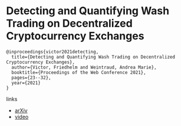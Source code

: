 # Detecting and Quantifying Wash Trading on Decentralized Cryptocurrency Exchanges

```
@inproceedings{victor2021detecting,
  title={Detecting and Quantifying Wash Trading on Decentralized Cryptocurrency Exchanges},
  author={Victor, Friedhelm and Weintraud, Andrea Marie},
  booktitle={Proceedings of the Web Conference 2021},
  pages={23--32},
  year={2021}
}
```

links
- [arXiv](https://arxiv.org/abs/2102.07001)
- [video](https://www.youtube.com/watch?v=9AnqhvDUO4c)
